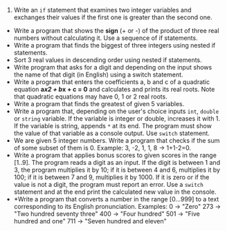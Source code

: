1.	Write an `if` statement that examines two integer variables and exchanges their values if the first one is greater than the second one.
*	Write a program that shows the **sign** (+ or -) of the product of three real numbers without calculating it. Use a sequence of if statements.
*	Write a program that finds the biggest of three integers using nested if statements.
*	Sort 3 real values in descending order using nested if statements.
*	Write program that asks for a digit and depending on the input shows the name of that digit (in English) using a switch statement.
*	Write a program that enters the coefficients a, b and c of a quadratic equation
		**a*x2 + b*x + c = 0**
and calculates and prints its real roots. Note that quadratic equations may have 0, 1 or 2 real roots.
*	Write a program that finds the greatest of given 5 variables.
*	Write a program that, depending on the user's choice inputs `int`, `double` or `string` variable. If the variable is integer or double, increases it with 1. If the variable is string, appends `*` at its end. The program must show the value of that variable as a console output. Use `switch` statement.
*	We are given 5 integer numbers. Write a program that checks if the sum of some subset of them is 0. Example: 3, -2, 1, 1, 8 -> 1+1-2=0.
*	Write a program that applies bonus scores to given scores in the range [1..9]. The program reads a digit as an input. If the digit is between 1 and 3, the program multiplies it by 10; if it is between 4 and 6, multiplies it by 100; if it is between 7 and 9, multiplies it by 1000. If it is zero or if the value is not a digit, the program must report an error.
Use a `switch` statement and at the end print the calculated new value in the console.
*	*Write a program that converts a number in the range [0...999] to a text corresponding to its English pronunciation. Examples:
		0 -> "Zero"
		273 -> "Two hundred seventy three"
		400 -> "Four hundred"
		501 -> "Five hundred and one"
		711 -> "Seven hundred and eleven"

